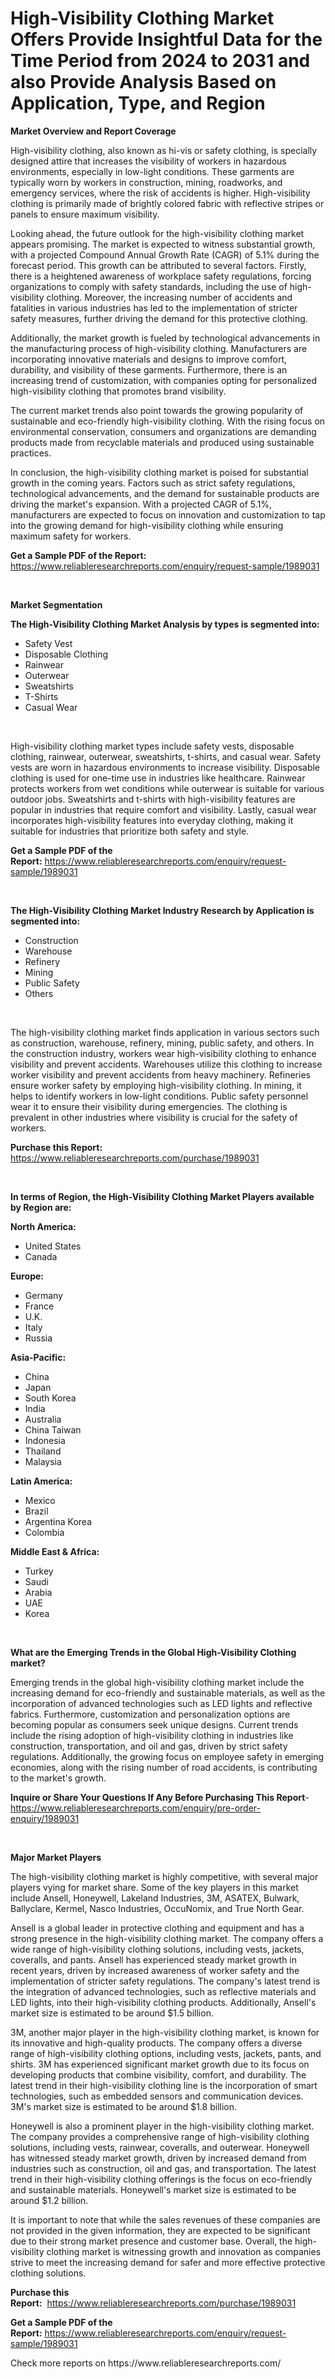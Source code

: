 <p><h1>High-Visibility Clothing Market Offers Provide Insightful Data for the Time Period from 2024 to 2031 and also Provide Analysis Based on Application, Type, and Region</h1></p><p><strong>Market Overview and Report Coverage</strong></p>
<p><p>High-visibility clothing, also known as hi-vis or safety clothing, is specially designed attire that increases the visibility of workers in hazardous environments, especially in low-light conditions. These garments are typically worn by workers in construction, mining, roadworks, and emergency services, where the risk of accidents is higher. High-visibility clothing is primarily made of brightly colored fabric with reflective stripes or panels to ensure maximum visibility.</p><p>Looking ahead, the future outlook for the high-visibility clothing market appears promising. The market is expected to witness substantial growth, with a projected Compound Annual Growth Rate (CAGR) of 5.1% during the forecast period. This growth can be attributed to several factors. Firstly, there is a heightened awareness of workplace safety regulations, forcing organizations to comply with safety standards, including the use of high-visibility clothing. Moreover, the increasing number of accidents and fatalities in various industries has led to the implementation of stricter safety measures, further driving the demand for this protective clothing.</p><p>Additionally, the market growth is fueled by technological advancements in the manufacturing process of high-visibility clothing. Manufacturers are incorporating innovative materials and designs to improve comfort, durability, and visibility of these garments. Furthermore, there is an increasing trend of customization, with companies opting for personalized high-visibility clothing that promotes brand visibility.</p><p>The current market trends also point towards the growing popularity of sustainable and eco-friendly high-visibility clothing. With the rising focus on environmental conservation, consumers and organizations are demanding products made from recyclable materials and produced using sustainable practices.</p><p>In conclusion, the high-visibility clothing market is poised for substantial growth in the coming years. Factors such as strict safety regulations, technological advancements, and the demand for sustainable products are driving the market's expansion. With a projected CAGR of 5.1%, manufacturers are expected to focus on innovation and customization to tap into the growing demand for high-visibility clothing while ensuring maximum safety for workers.</p></p>
<p><strong>Get a Sample PDF of the Report:</strong> <a href="https://www.reliableresearchreports.com/enquiry/request-sample/1989031">https://www.reliableresearchreports.com/enquiry/request-sample/1989031</a></p>
<p>&nbsp;</p>
<p><strong>Market Segmentation</strong></p>
<p><strong>The High-Visibility Clothing Market Analysis by types is segmented into:</strong></p>
<p><ul><li>Safety Vest</li><li>Disposable Clothing</li><li>Rainwear</li><li>Outerwear</li><li>Sweatshirts</li><li>T-Shirts</li><li>Casual Wear</li></ul></p>
<p>&nbsp;</p>
<p><p>High-visibility clothing market types include safety vests, disposable clothing, rainwear, outerwear, sweatshirts, t-shirts, and casual wear. Safety vests are worn in hazardous environments to increase visibility. Disposable clothing is used for one-time use in industries like healthcare. Rainwear protects workers from wet conditions while outerwear is suitable for various outdoor jobs. Sweatshirts and t-shirts with high-visibility features are popular in industries that require comfort and visibility. Lastly, casual wear incorporates high-visibility features into everyday clothing, making it suitable for industries that prioritize both safety and style.</p></p>
<p><strong>Get a Sample PDF of the Report:</strong>&nbsp;<a href="https://www.reliableresearchreports.com/enquiry/request-sample/1989031">https://www.reliableresearchreports.com/enquiry/request-sample/1989031</a></p>
<p>&nbsp;</p>
<p><strong>The High-Visibility Clothing Market Industry Research by Application is segmented into:</strong></p>
<p><ul><li>Construction</li><li>Warehouse</li><li>Refinery</li><li>Mining</li><li>Public Safety</li><li>Others</li></ul></p>
<p>&nbsp;</p>
<p><p>The high-visibility clothing market finds application in various sectors such as construction, warehouse, refinery, mining, public safety, and others. In the construction industry, workers wear high-visibility clothing to enhance visibility and prevent accidents. Warehouses utilize this clothing to increase worker visibility and prevent accidents from heavy machinery. Refineries ensure worker safety by employing high-visibility clothing. In mining, it helps to identify workers in low-light conditions. Public safety personnel wear it to ensure their visibility during emergencies. The clothing is prevalent in other industries where visibility is crucial for the safety of workers.</p></p>
<p><strong>Purchase this Report:</strong>&nbsp; <a href="https://www.reliableresearchreports.com/purchase/1989031">https://www.reliableresearchreports.com/purchase/1989031</a></p>
<p>&nbsp;</p>
<p><strong>In terms of Region, the High-Visibility Clothing Market Players available by Region are:</strong></p>
<p>
    <p> <strong> North America: </strong>
        <ul>
            <li>United States</li>
            <li>Canada</li>
        </ul>
        </p> 
    <p> <strong> Europe: </strong>
        <ul>
            <li>Germany</li>
            <li>France</li>
            <li>U.K.</li>
            <li>Italy</li>
            <li>Russia</li>
        </ul>
        </p> 
    <p> <strong> Asia-Pacific: </strong>
        <ul>
            <li>China</li>
            <li>Japan</li>
            <li>South Korea</li>
            <li>India</li>
            <li>Australia</li>
            <li>China Taiwan</li>
            <li>Indonesia</li>
            <li>Thailand</li>
            <li>Malaysia</li>
        </ul>
        </p> 
    <p> <strong> Latin America: </strong>
        <ul>
            <li>Mexico</li>
            <li>Brazil</li>
            <li>Argentina Korea</li>
            <li>Colombia</li>
        </ul>
        </p> 
    <p> <strong> Middle East & Africa: </strong>
        <ul>
            <li>Turkey</li>
            <li>Saudi</li>
            <li>Arabia</li>
            <li>UAE</li>
            <li>Korea</li>
        </ul>
    </p>
    </p>
<p>&nbsp;</p>
<p><strong>What are the Emerging Trends in the Global High-Visibility Clothing market?</strong></p>
<p><p>Emerging trends in the global high-visibility clothing market include the increasing demand for eco-friendly and sustainable materials, as well as the incorporation of advanced technologies such as LED lights and reflective fabr﻿ics. Furthermore, customization and personalization options are becoming popular as consumers seek unique designs. Current trends include the rising adoption of high-visibility clothing in industries like construction, transportation, and oil and gas, driven by strict safety regulations. Additionally, the growing focus on employee safety in emerging economies, along with the rising number of road accidents, is contributing to the market's growth.</p></p>
<p><strong>Inquire or Share Your Questions If Any Before Purchasing This Report</strong>- <a href="https://www.reliableresearchreports.com/enquiry/pre-order-enquiry/1989031">https://www.reliableresearchreports.com/enquiry/pre-order-enquiry/1989031</a></p>
<p>&nbsp;</p>
<p><strong>Major Market Players</strong></p>
<p><p>The high-visibility clothing market is highly competitive, with several major players vying for market share. Some of the key players in this market include Ansell, Honeywell, Lakeland Industries, 3M, ASATEX, Bulwark, Ballyclare, Kermel, Nasco Industries, OccuNomix, and True North Gear. </p><p>Ansell is a global leader in protective clothing and equipment and has a strong presence in the high-visibility clothing market. The company offers a wide range of high-visibility clothing solutions, including vests, jackets, coveralls, and pants. Ansell has experienced steady market growth in recent years, driven by increased awareness of worker safety and the implementation of stricter safety regulations. The company's latest trend is the integration of advanced technologies, such as reflective materials and LED lights, into their high-visibility clothing products. Additionally, Ansell's market size is estimated to be around $1.5 billion.</p><p>3M, another major player in the high-visibility clothing market, is known for its innovative and high-quality products. The company offers a diverse range of high-visibility clothing options, including vests, jackets, pants, and shirts. 3M has experienced significant market growth due to its focus on developing products that combine visibility, comfort, and durability. The latest trend in their high-visibility clothing line is the incorporation of smart technologies, such as embedded sensors and communication devices. 3M's market size is estimated to be around $1.8 billion.</p><p>Honeywell is also a prominent player in the high-visibility clothing market. The company provides a comprehensive range of high-visibility clothing solutions, including vests, rainwear, coveralls, and outerwear. Honeywell has witnessed steady market growth, driven by increased demand from industries such as construction, oil and gas, and transportation. The latest trend in their high-visibility clothing offerings is the focus on eco-friendly and sustainable materials. Honeywell's market size is estimated to be around $1.2 billion.</p><p>It is important to note that while the sales revenues of these companies are not provided in the given information, they are expected to be significant due to their strong market presence and customer base. Overall, the high-visibility clothing market is witnessing growth and innovation as companies strive to meet the increasing demand for safer and more effective protective clothing solutions.</p></p>
<p><strong>Purchase this Report:</strong>&nbsp;&nbsp;<a href="https://www.reliableresearchreports.com/purchase/1989031">https://www.reliableresearchreports.com/purchase/1989031</a></p>
<p></p>
<p><strong>Get a Sample PDF of the Report:</strong>&nbsp;<a href="https://www.reliableresearchreports.com/enquiry/request-sample/1989031">https://www.reliableresearchreports.com/enquiry/request-sample/1989031</a></p>
<p>Check more reports on https://www.reliableresearchreports.com/</p>